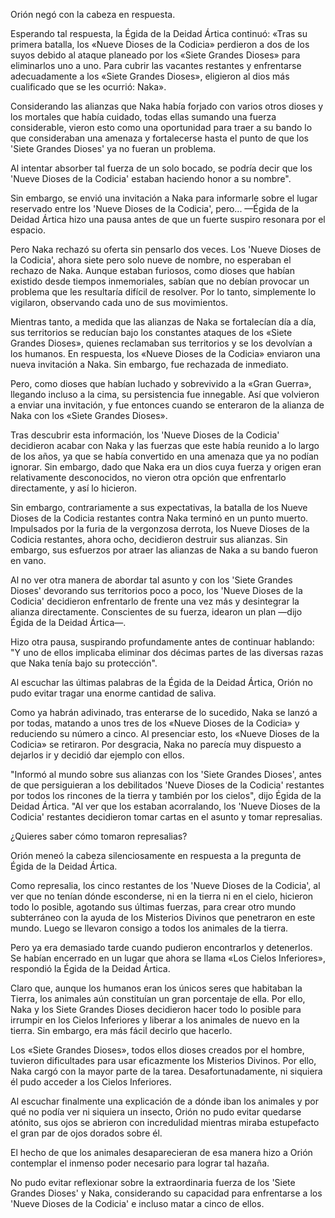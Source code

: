 
Orión negó con la cabeza en respuesta.

Esperando tal respuesta, la Égida de la Deidad Ártica continuó: «Tras su primera batalla, los «Nueve Dioses de la Codicia» perdieron a dos de los suyos debido al ataque planeado por los «Siete Grandes Dioses» para eliminarlos uno a uno. Para cubrir las vacantes restantes y enfrentarse adecuadamente a los «Siete Grandes Dioses», eligieron al dios más cualificado que se les ocurrió: Naka».

Considerando las alianzas que Naka había forjado con varios otros dioses y los mortales que había cuidado, todas ellas sumando una fuerza considerable, vieron esto como una oportunidad para traer a su bando lo que consideraban una amenaza y fortalecerse hasta el punto de que los 'Siete Grandes Dioses' ya no fueran un problema.

Al intentar absorber tal fuerza de un solo bocado, se podría decir que los 'Nueve Dioses de la Codicia' estaban haciendo honor a su nombre".

Sin embargo, se envió una invitación a Naka para informarle sobre el lugar reservado entre los 'Nueve Dioses de la Codicia', pero... —Égida de la Deidad Ártica hizo una pausa antes de que un fuerte suspiro resonara por el espacio.

Pero Naka rechazó su oferta sin pensarlo dos veces. Los 'Nueve Dioses de la Codicia', ahora siete pero solo nueve de nombre, no esperaban el rechazo de Naka. Aunque estaban furiosos, como dioses que habían existido desde tiempos inmemoriales, sabían que no debían provocar un problema que les resultaría difícil de resolver. Por lo tanto, simplemente lo vigilaron, observando cada uno de sus movimientos.

Mientras tanto, a medida que las alianzas de Naka se fortalecían día a día, sus territorios se reducían bajo los constantes ataques de los «Siete Grandes Dioses», quienes reclamaban sus territorios y se los devolvían a los humanos. En respuesta, los «Nueve Dioses de la Codicia» enviaron una nueva invitación a Naka. Sin embargo, fue rechazada de inmediato.

Pero, como dioses que habían luchado y sobrevivido a la «Gran Guerra», llegando incluso a la cima, su persistencia fue innegable. Así que volvieron a enviar una invitación, y fue entonces cuando se enteraron de la alianza de Naka con los «Siete Grandes Dioses».

Tras descubrir esta información, los 'Nueve Dioses de la Codicia' decidieron acabar con Naka y las fuerzas que este había reunido a lo largo de los años, ya que se había convertido en una amenaza que ya no podían ignorar. Sin embargo, dado que Naka era un dios cuya fuerza y origen eran relativamente desconocidos, no vieron otra opción que enfrentarlo directamente, y así lo hicieron.

Sin embargo, contrariamente a sus expectativas, la batalla de los Nueve Dioses de la Codicia restantes contra Naka terminó en un punto muerto. Impulsados por la furia de la vergonzosa derrota, los Nueve Dioses de la Codicia restantes, ahora ocho, decidieron destruir sus alianzas. Sin embargo, sus esfuerzos por atraer las alianzas de Naka a su bando fueron en vano.

Al no ver otra manera de abordar tal asunto y con los 'Siete Grandes Dioses' devorando sus territorios poco a poco, los 'Nueve Dioses de la Codicia' decidieron enfrentarlo de frente una vez más y desintegrar la alianza directamente. Conscientes de su fuerza, idearon un plan —dijo Égida de la Deidad Ártica—.

Hizo otra pausa, suspirando profundamente antes de continuar hablando: "Y uno de ellos implicaba eliminar dos décimas partes de las diversas razas que Naka tenía bajo su protección".

Al escuchar las últimas palabras de la Égida de la Deidad Ártica, Orión no pudo evitar tragar una enorme cantidad de saliva.

Como ya habrán adivinado, tras enterarse de lo sucedido, Naka se lanzó a por todas, matando a unos tres de los «Nueve Dioses de la Codicia» y reduciendo su número a cinco. Al presenciar esto, los «Nueve Dioses de la Codicia» se retiraron. Por desgracia, Naka no parecía muy dispuesto a dejarlos ir y decidió dar ejemplo con ellos.

"Informó al mundo sobre sus alianzas con los 'Siete Grandes Dioses', antes de que persiguieran a los debilitados 'Nueve Dioses de la Codicia' restantes por todos los rincones de la tierra y también por los cielos", dijo Égida de la Deidad Ártica. "Al ver que los estaban acorralando, los 'Nueve Dioses de la Codicia' restantes decidieron tomar cartas en el asunto y tomar represalias.

¿Quieres saber cómo tomaron represalias?

Orión meneó la cabeza silenciosamente en respuesta a la pregunta de Égida de la Deidad Ártica.

Como represalia, los cinco restantes de los 'Nueve Dioses de la Codicia', al ver que no tenían dónde esconderse, ni en la tierra ni en el cielo, hicieron todo lo posible, agotando sus últimas fuerzas, para crear otro mundo subterráneo con la ayuda de los Misterios Divinos que penetraron en este mundo. Luego se llevaron consigo a todos los animales de la tierra.

Pero ya era demasiado tarde cuando pudieron encontrarlos y detenerlos. Se habían encerrado en un lugar que ahora se llama «Los Cielos Inferiores», respondió la Égida de la Deidad Ártica.

Claro que, aunque los humanos eran los únicos seres que habitaban la Tierra, los animales aún constituían un gran porcentaje de ella. Por ello, Naka y los Siete Grandes Dioses decidieron hacer todo lo posible para irrumpir en los Cielos Inferiores y liberar a los animales de nuevo en la tierra. Sin embargo, era más fácil decirlo que hacerlo.

Los «Siete Grandes Dioses», todos ellos dioses creados por el hombre, tuvieron dificultades para usar eficazmente los Misterios Divinos. Por ello, Naka cargó con la mayor parte de la tarea. Desafortunadamente, ni siquiera él pudo acceder a los Cielos Inferiores.

Al escuchar finalmente una explicación de a dónde iban los animales y por qué no podía ver ni siquiera un insecto, Orión no pudo evitar quedarse atónito, sus ojos se abrieron con incredulidad mientras miraba estupefacto el gran par de ojos dorados sobre él.

El hecho de que los animales desaparecieran de esa manera hizo a Orión contemplar el inmenso poder necesario para lograr tal hazaña.

No pudo evitar reflexionar sobre la extraordinaria fuerza de los 'Siete Grandes Dioses' y Naka, considerando su capacidad para enfrentarse a los 'Nueve Dioses de la Codicia' e incluso matar a cinco de ellos.